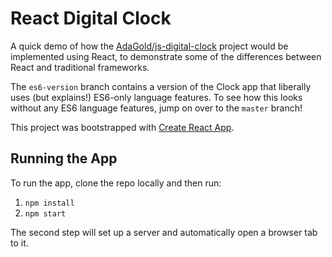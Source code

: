 # React Digital Clock

A quick demo of how the [AdaGold/js-digital-clock](https://github.com/AdaGold/js-digital-clock) project would be implemented
using React, to demonstrate some of the differences between React and
traditional frameworks.

The `es6-version` branch contains a version of the Clock app that liberally
uses (but explains!) ES6-only language features. To see how this looks without
any ES6 language features, jump on over to the `master` branch!

This project was bootstrapped with [Create React App](https://github.com/facebookincubator/create-react-app).

## Running the App

To run the app, clone the repo locally and then run:
1. `npm install`
2. `npm start`

The second step will set up a server and automatically open a browser tab to it.
